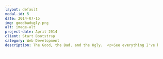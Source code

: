 ```yaml
---
layout: default
modal-id: 5
date: 2014-07-15
img: goodbadugly.png
alt: image-alt
project-date: April 2014
client: Start Bootstrap
category: Web Development
description: The Good, the Bad, and the Ugly.  <p>See everything I've been working on at my <a href="https://www.github.com/johnbagley">GitHub</a> page.

---
```

